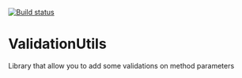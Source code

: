 [![Build status](https://ci.appveyor.com/api/projects/status/v25g0dwpjaxwwwhi?svg=true)](https://ci.appveyor.com/project/mathieumack/validationutils)

# ValidationUtils
Library that allow you to add some validations on method parameters
